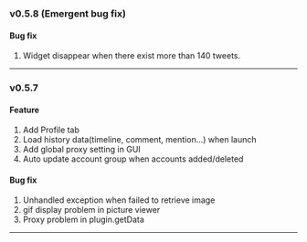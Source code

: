 ### v0.5.8 (Emergent bug fix)

#### Bug fix
1. Widget disappear when there exist more than 140 tweets.

***

### v0.5.7

#### Feature
1. Add Profile tab
2. Load history data(timeline, comment, mention...) when launch
3. Add global proxy setting in GUI
4. Auto update account group when accounts added/deleted

#### Bug fix
1. Unhandled exception when failed to retrieve image
2. gif display problem in picture viewer
3. Proxy problem in plugin.getData

***